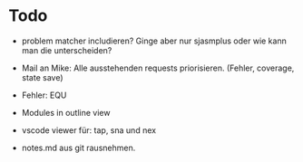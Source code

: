# Todo
 
- problem matcher includieren? Ginge aber nur sjasmplus oder wie kann man die unterscheiden?

- Mail an Mike: Alle ausstehenden requests priorisieren.
(Fehler, coverage, state save)

- Fehler: EQU

- Modules in outline view

- vscode viewer für: tap, sna und nex

- notes.md aus git rausnehmen.
